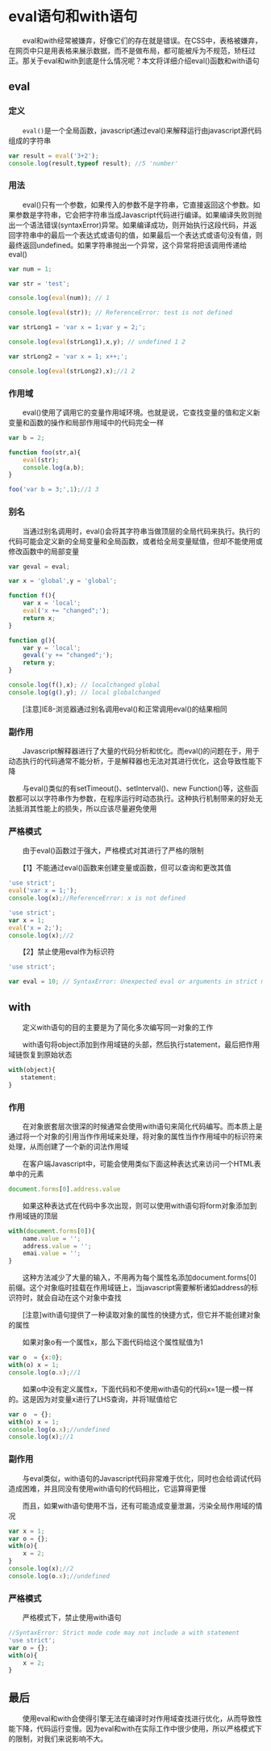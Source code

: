 ﻿# eval语句和with语句

　　eval和with经常被嫌弃，好像它们的存在就是错误。在CSS中，表格被嫌弃，在网页中只是用表格来展示数据，而不是做布局，都可能被斥为不规范，矫枉过正。那关于eval和with到底是什么情况呢？本文将详细介绍eval()函数和with语句


## eval

### 定义

　　`eval()`是一个全局函数，javascript通过eval()来解释运行由javascript源代码组成的字符串

```javascript
var result = eval('3+2');
console.log(result,typeof result); //5 'number'
```

### 用法

　　eval()只有一个参数，如果传入的参数不是字符串，它直接返回这个参数。如果参数是字符串，它会把字符串当成Javascript代码进行编译。如果编译失败则抛出一个语法错误(syntaxError)异常。如果编译成功，则开始执行这段代码，并返回字符串中的最后一个表达式或语句的值，如果最后一个表达式或语句没有值，则最终返回undefined。如果字符串抛出一个异常，这个异常将把该调用传递给eval()

```javascript
var num = 1;

var str = 'test';

console.log(eval(num)); // 1

console.log(eval(str)); // ReferenceError: test is not defined

var strLong1 = 'var x = 1;var y = 2;';

console.log(eval(strLong1),x,y); // undefined 1 2

var strLong2 = 'var x = 1; x++;';

console.log(eval(strLong2),x);//1 2
```

### 作用域

　　eval()使用了调用它的变量作用域环境。也就是说，它查找变量的值和定义新变量和函数的操作和局部作用域中的代码完全一样

```javascript
var b = 2;

function foo(str,a){
    eval(str);
    console.log(a,b);
}

foo('var b = 3;',1);//1 3
```

### 别名

　　当通过别名调用时，eval()会将其字符串当做顶层的全局代码来执行。执行的代码可能会定义新的全局变量和全局函数，或者给全局变量赋值，但却不能使用或修改函数中的局部变量

```javascript
var geval = eval;

var x = 'global',y = 'global';

function f(){
    var x = 'local';
    eval('x += "changed";');
    return x;
}

function g(){
    var y = 'local';
    geval('y += "changed";');
    return y;
}

console.log(f(),x); // localchanged global
console.log(g(),y); // local globalchanged
```

　　[注意]IE8-浏览器通过别名调用eval()和正常调用eval()的结果相同

### 副作用

　　Javascript解释器进行了大量的代码分析和优化。而eval()的问题在于，用于动态执行的代码通常不能分析，于是解释器也无法对其进行优化，这会导致性能下降

　　与eval()类似的有setTimeout()、setInterval()、new Function()等，这些函数都可以以字符串作为参数，在程序运行时动态执行。这种执行机制带来的好处无法抵消其性能上的损失，所以应该尽量避免使用

### 严格模式

　　由于eval()函数过于强大，严格模式对其进行了严格的限制

　　【1】不能通过eval()函数来创建变量或函数，但可以查询和更改其值

```javascript
'use strict';
eval('var x = 1;');
console.log(x);//ReferenceError: x is not defined

'use strict';
var x = 1;
eval('x = 2;');
console.log(x);//2
```

　　【2】禁止使用eval作为标识符

```javascript
'use strict';

var eval = 10; // SyntaxError: Unexpected eval or arguments in strict mode
```

## with

　　定义with语句的目的主要是为了简化多次编写同一对象的工作

　　with语句将object添加到作用域链的头部，然后执行statement，最后把作用域链恢复到原始状态

```javascript
with(object){
　　statement;
}
```

### 作用

　　在对象嵌套层次很深的时候通常会使用with语句来简化代码编写。而本质上是通过将一个对象的引用当作作用域来处理，将对象的属性当作作用域中的标识符来处理，从而创建了一个新的词法作用域

　　在客户端Javascript中，可能会使用类似下面这种表达式来访问一个HTML表单中的元素

```javascript
document.forms[0].address.value
```

　　如果这种表达式在代码中多次出现，则可以使用with语句将form对象添加到作用域链的顶层

```javascript
with(document.forms[0]){
    name.value = '';
    address.value = '';
    emai.value = '';
}
```

　　这种方法减少了大量的输入，不用再为每个属性名添加document.forms[0]前缀。这个对象临时挂载在作用域链上，当javascript需要解析诸如address的标识符时，就会自动在这个对象中查找

　　[注意]with语句提供了一种读取对象的属性的快捷方式，但它并不能创建对象的属性

　　如果对象o有一个属性x，那么下面代码给这个属性赋值为1

```javascript
var o  = {x:0};
with(o) x = 1;
console.log(o.x);//1
```

　　如果o中没有定义属性x，下面代码和不使用with语句的代码x=1是一模一样的。这是因为对变量x进行了LHS查询，并将1赋值给它

```javascript
var o  = {};
with(o) x = 1;
console.log(o.x);//undefined
console.log(x);//1
```

### 副作用

　　与eval类似，with语句的Javascript代码非常难于优化，同时也会给调试代码造成困难，并且同没有使用with语句的代码相比，它运算得更慢

　　而且，如果with语句使用不当，还有可能造成变量泄漏，污染全局作用域的情况

```javascript
var x = 1;
var o = {};
with(o){
    x = 2;
}
console.log(x);//2
console.log(o.x);//undefined
```

### 严格模式

　　严格模式下，禁止使用with语句

```javascript
//SyntaxError: Strict mode code may not include a with statement
'use strict';
var o = {};
with(o){
    x = 2;
}
```

## 最后

　　使用eval和with会使得引擎无法在编译时对作用域查找进行优化，从而导致性能下降，代码运行变慢。因为eval和with在实际工作中很少使用，所以严格模式下的限制，对我们来说影响不大。